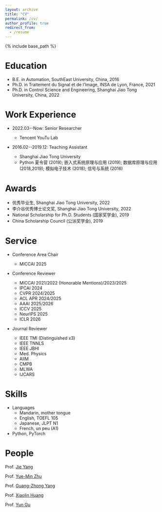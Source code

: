 ```yaml
---
layout: archive
title: "CV"
permalink: /cv/
author_profile: true
redirect_from:
  - /resume
---
```


{% include base_path %}

Education
======
* B.E. in Automation, SouthEast University, China, 2016
* Ph.D. in Traitement du Signal et de l'Image, INSA de Lyon, France, 2021
* Ph.D. in Control Science and Engineering, Shanghai Jiao Tong University, China, 2022


Work Experience
======
* 2022.03--Now: Senior Researcher
  * Tencent YouTu Lab


* 2016.02--2019.12: Teaching Assistant
  * Shanghai Jiao Tong University
  * Python 夏令营 (2019); 嵌入式系统原理与应用 (2019); 数据库原理与应用 (2018,2019); 模拟电子技术 (2018); 信号与系统 (2016)



<!-- Publications
======
  <ul>{% for post in site.publications %}
    {% include archive-single-cv.html %}
  {% endfor %}</ul>

Talks
======
  <ul>{% for post in site.talks %}
    {% include archive-single-talk-cv.html %}
  {% endfor %}</ul>
  
Teaching
======
  <ul>{% for post in site.teaching %}
    {% include archive-single-cv.html %}
  {% endfor %}</ul> -->


Awards
======
* 优秀毕业生, Shanghai Jiao Tong University, 2022
* 李介谷优秀博士论文奖, Shanghai Jiao Tong University, 2022
* National Scholarship for Ph.D. Students (国家奖学金), 2019 
* China Scholarship Council (公派奖学金), 2019


Service
======

* Conference Area Chair

  * MICCAI 2025

* Conference Reviewer

  * MICCAI 2021/2022 (Honorable Mentions)/2023/2025
  * IPCAI 2024
  * CVPR 2024/2025
  * ACL APR 2024/2025
  * AAAI 2025/2026
  * ICCV 2025
  * NeurIPS 2025
  * ICLR 2026

* Journal Reviewer
  * IEEE TMI (Distinguished x3)
  * IEEE TNNLS
  * IEEE JBHI
  * Med. Physics
  * AIIM
  * CMPB
  * MLWA
  * IJCARS

Skills
======
* Languages
  * Mandarin, mother tongue
  * English, TOEFL 105
  * Japanese, JLPT N1
  * French, un peu (A1)
* Python, PyTorch

People
======
Prof. [Jie Yang](http://www.pami.sjtu.edu.cn/En/jieyang)

Prof. [Yue-Min Zhu](https://www.creatis.insa-lyon.fr/site7/en/users/zhu)

Prof. [Guang-Zhong Yang](https://imr.sjtu.edu.cn/en/po_facultyv/532.html)

Prof. [Xiaolin Huang](http://www.pami.sjtu.edu.cn/En/xiaolin)

Prof. [Yun Gu](https://imr.sjtu.edu.cn/en/po_facultyv/531.html)


